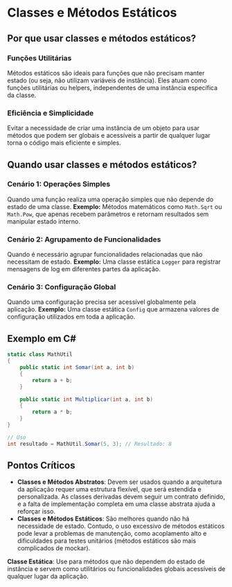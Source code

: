 
# Classes e Métodos Estáticos

## Por que usar classes e métodos estáticos?

### Funções Utilitárias
Métodos estáticos são ideais para funções que não precisam manter estado (ou seja, não utilizam variáveis de instância). Eles atuam como funções utilitárias ou helpers, independentes de uma instância específica da classe.

### Eficiência e Simplicidade
Evitar a necessidade de criar uma instância de um objeto para usar métodos que podem ser globais e acessíveis a partir de qualquer lugar torna o código mais eficiente e simples.

## Quando usar classes e métodos estáticos?

### Cenário 1: Operações Simples
Quando uma função realiza uma operação simples que não depende do estado de uma classe.
**Exemplo:** Métodos matemáticos como `Math.Sqrt` ou `Math.Pow`, que apenas recebem parâmetros e retornam resultados sem manipular estado interno.

### Cenário 2: Agrupamento de Funcionalidades
Quando é necessário agrupar funcionalidades relacionadas que não necessitam de estado.
**Exemplo:** Uma classe estática `Logger` para registrar mensagens de log em diferentes partes da aplicação.

### Cenário 3: Configuração Global
Quando uma configuração precisa ser acessível globalmente pela aplicação.
**Exemplo:** Uma classe estática `Config` que armazena valores de configuração utilizados em toda a aplicação.

## Exemplo em C#

```csharp
static class MathUtil
{
    public static int Somar(int a, int b)
    {
        return a + b;
    }

    public static int Multiplicar(int a, int b)
    {
        return a * b;
    }
}

// Uso
int resultado = MathUtil.Somar(5, 3); // Resultado: 8
```

## Pontos Críticos

- **Classes e Métodos Abstratos**: Devem ser usados quando a arquitetura da aplicação requer uma estrutura flexível, que será estendida e personalizada. As classes derivadas devem seguir um contrato definido, e a falta de implementação completa em uma classe abstrata ajuda a reforçar isso.
- **Classes e Métodos Estáticos**: São melhores quando não há necessidade de estado. Contudo, o uso excessivo de métodos estáticos pode levar a problemas de manutenção, como acoplamento alto e dificuldades para testes unitários (métodos estáticos são mais complicados de mockar).


**Classe Estática**: Use para métodos que não dependem do estado de instância e servem como utilitários ou funcionalidades globais acessíveis de qualquer lugar da aplicação.